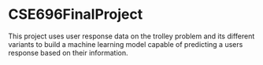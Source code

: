 # CSE696FinalProject
This project uses user response data on the trolley problem and its different variants to build a machine learning model capable of predicting a users response based on their information.

